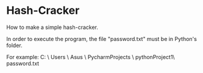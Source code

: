 # Hash-Cracker
How to make a simple hash-cracker.

In order to execute the program, the file "password.txt" must be in Python's folder.

For example: C: \ Users \ Asus \ PycharmProjects \ pythonProject1\ password.txt
